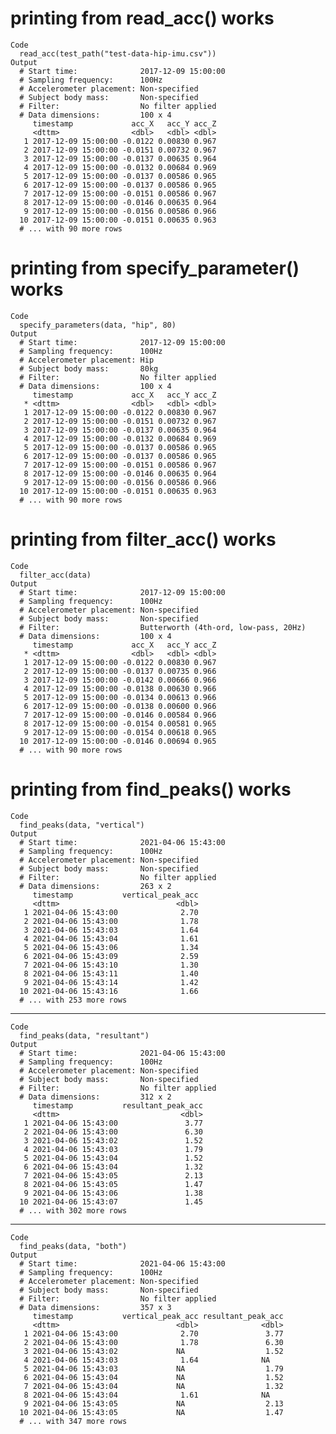 # printing from read_acc() works

    Code
      read_acc(test_path("test-data-hip-imu.csv"))
    Output
      # Start time:              2017-12-09 15:00:00
      # Sampling frequency:      100Hz
      # Accelerometer placement: Non-specified
      # Subject body mass:       Non-specified
      # Filter:                  No filter applied
      # Data dimensions:         100 x 4
         timestamp             acc_X   acc_Y acc_Z
         <dttm>                <dbl>   <dbl> <dbl>
       1 2017-12-09 15:00:00 -0.0122 0.00830 0.967
       2 2017-12-09 15:00:00 -0.0151 0.00732 0.967
       3 2017-12-09 15:00:00 -0.0137 0.00635 0.964
       4 2017-12-09 15:00:00 -0.0132 0.00684 0.969
       5 2017-12-09 15:00:00 -0.0137 0.00586 0.965
       6 2017-12-09 15:00:00 -0.0137 0.00586 0.965
       7 2017-12-09 15:00:00 -0.0151 0.00586 0.967
       8 2017-12-09 15:00:00 -0.0146 0.00635 0.964
       9 2017-12-09 15:00:00 -0.0156 0.00586 0.966
      10 2017-12-09 15:00:00 -0.0151 0.00635 0.963
      # ... with 90 more rows

# printing from specify_parameter() works

    Code
      specify_parameters(data, "hip", 80)
    Output
      # Start time:              2017-12-09 15:00:00
      # Sampling frequency:      100Hz
      # Accelerometer placement: Hip
      # Subject body mass:       80kg
      # Filter:                  No filter applied
      # Data dimensions:         100 x 4
         timestamp             acc_X   acc_Y acc_Z
       * <dttm>                <dbl>   <dbl> <dbl>
       1 2017-12-09 15:00:00 -0.0122 0.00830 0.967
       2 2017-12-09 15:00:00 -0.0151 0.00732 0.967
       3 2017-12-09 15:00:00 -0.0137 0.00635 0.964
       4 2017-12-09 15:00:00 -0.0132 0.00684 0.969
       5 2017-12-09 15:00:00 -0.0137 0.00586 0.965
       6 2017-12-09 15:00:00 -0.0137 0.00586 0.965
       7 2017-12-09 15:00:00 -0.0151 0.00586 0.967
       8 2017-12-09 15:00:00 -0.0146 0.00635 0.964
       9 2017-12-09 15:00:00 -0.0156 0.00586 0.966
      10 2017-12-09 15:00:00 -0.0151 0.00635 0.963
      # ... with 90 more rows

# printing from filter_acc() works

    Code
      filter_acc(data)
    Output
      # Start time:              2017-12-09 15:00:00
      # Sampling frequency:      100Hz
      # Accelerometer placement: Non-specified
      # Subject body mass:       Non-specified
      # Filter:                  Butterworth (4th-ord, low-pass, 20Hz)
      # Data dimensions:         100 x 4
         timestamp             acc_X   acc_Y acc_Z
       * <dttm>                <dbl>   <dbl> <dbl>
       1 2017-12-09 15:00:00 -0.0122 0.00830 0.967
       2 2017-12-09 15:00:00 -0.0137 0.00735 0.966
       3 2017-12-09 15:00:00 -0.0142 0.00666 0.966
       4 2017-12-09 15:00:00 -0.0138 0.00630 0.966
       5 2017-12-09 15:00:00 -0.0134 0.00613 0.966
       6 2017-12-09 15:00:00 -0.0138 0.00600 0.966
       7 2017-12-09 15:00:00 -0.0146 0.00584 0.966
       8 2017-12-09 15:00:00 -0.0154 0.00581 0.965
       9 2017-12-09 15:00:00 -0.0154 0.00618 0.965
      10 2017-12-09 15:00:00 -0.0146 0.00694 0.965
      # ... with 90 more rows

# printing from find_peaks() works

    Code
      find_peaks(data, "vertical")
    Output
      # Start time:              2021-04-06 15:43:00
      # Sampling frequency:      100Hz
      # Accelerometer placement: Non-specified
      # Subject body mass:       Non-specified
      # Filter:                  No filter applied
      # Data dimensions:         263 x 2
         timestamp           vertical_peak_acc
         <dttm>                          <dbl>
       1 2021-04-06 15:43:00              2.70
       2 2021-04-06 15:43:00              1.78
       3 2021-04-06 15:43:03              1.64
       4 2021-04-06 15:43:04              1.61
       5 2021-04-06 15:43:06              1.34
       6 2021-04-06 15:43:09              2.59
       7 2021-04-06 15:43:10              1.30
       8 2021-04-06 15:43:11              1.40
       9 2021-04-06 15:43:14              1.42
      10 2021-04-06 15:43:16              1.66
      # ... with 253 more rows

---

    Code
      find_peaks(data, "resultant")
    Output
      # Start time:              2021-04-06 15:43:00
      # Sampling frequency:      100Hz
      # Accelerometer placement: Non-specified
      # Subject body mass:       Non-specified
      # Filter:                  No filter applied
      # Data dimensions:         312 x 2
         timestamp           resultant_peak_acc
         <dttm>                           <dbl>
       1 2021-04-06 15:43:00               3.77
       2 2021-04-06 15:43:00               6.30
       3 2021-04-06 15:43:02               1.52
       4 2021-04-06 15:43:03               1.79
       5 2021-04-06 15:43:04               1.52
       6 2021-04-06 15:43:04               1.32
       7 2021-04-06 15:43:05               2.13
       8 2021-04-06 15:43:05               1.47
       9 2021-04-06 15:43:06               1.38
      10 2021-04-06 15:43:07               1.45
      # ... with 302 more rows

---

    Code
      find_peaks(data, "both")
    Output
      # Start time:              2021-04-06 15:43:00
      # Sampling frequency:      100Hz
      # Accelerometer placement: Non-specified
      # Subject body mass:       Non-specified
      # Filter:                  No filter applied
      # Data dimensions:         357 x 3
         timestamp           vertical_peak_acc resultant_peak_acc
         <dttm>                          <dbl>              <dbl>
       1 2021-04-06 15:43:00              2.70               3.77
       2 2021-04-06 15:43:00              1.78               6.30
       3 2021-04-06 15:43:02             NA                  1.52
       4 2021-04-06 15:43:03              1.64              NA   
       5 2021-04-06 15:43:03             NA                  1.79
       6 2021-04-06 15:43:04             NA                  1.52
       7 2021-04-06 15:43:04             NA                  1.32
       8 2021-04-06 15:43:04              1.61              NA   
       9 2021-04-06 15:43:05             NA                  2.13
      10 2021-04-06 15:43:05             NA                  1.47
      # ... with 347 more rows

